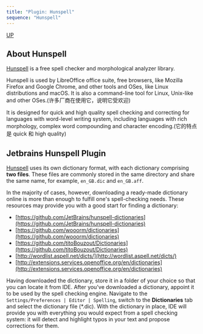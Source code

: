 ```yaml
---
title: "Plugin: Hunspell"
sequence: "Hunspell"
---
```


[UP](/intellij-idea.html)


## About Hunspell

[Hunspell](https://hunspell.github.io/) is a free spell checker and morphological analyzer library.

Hunspell is used by LibreOffice office suite, free browsers, like Mozilla Firefox and Google Chrome, and other tools and OSes, like Linux distributions and macOS. It is also a command-line tool for Linux, Unix-like and other OSes.(许多厂商在使用它，说明它受欢迎)

It is designed for quick and high quality spell checking and correcting for languages with word-level writing system, including languages with rich morphology, complex word compounding and character encoding.(它的特点是 quick 和 high quality)

## Jetbrains Hunspell Plugin

[Hunspell](https://plugins.jetbrains.com/plugin/10275-hunspell) uses its own dictionary format, with each dictionary comprising **two files**. These files are commonly stored in the same directory and share the same name, for example, `en_GB.dic` and `en_GB.aff`.

In the majority of cases, however, downloading a ready-made dictionary online is more than enough to fulfill one's spell-checking needs. These resources may provide you with a good start for finding a dictionary:

- [https://github.com/JetBrains/hunspell-dictionaries](https://github.com/JetBrains/hunspell-dictionaries)
- [https://github.com/wooorm/dictionaries](https://github.com/wooorm/dictionaries)
- [https://github.com/titoBouzout/Dictionaries](https://github.com/titoBouzout/Dictionaries)
- [http://wordlist.aspell.net/dicts/](http://wordlist.aspell.net/dicts/)
- [http://extensions.services.openoffice.org/en/dictionaries](http://extensions.services.openoffice.org/en/dictionaries)

Having downloaded the dictionary, store it in a folder of your choice so that you can locate it from IDE.
After you've downloaded a dictionary, appoint it to be used by the spell checking engine.
Navigate to the `Settings/Preferences | Editor | Spelling`, switch to the **Dictionaries** tab and select the dictionary file (*.dic). With the dictionary in place, IDE will provide you with everything you would expect from a spell checking system: it will detect and highlight typos in your text and propose corrections for them.
